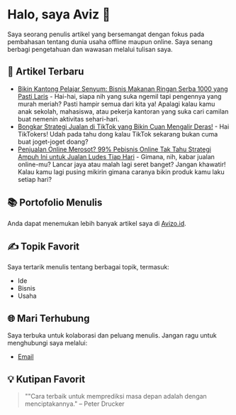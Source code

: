 # Halo, saya Aviz 👋

Saya seorang penulis artikel yang bersemangat dengan fokus pada pembahasan tentang dunia usaha offline maupun online. Saya senang berbagi pengetahuan dan wawasan melalui tulisan saya.

## 📝 Artikel Terbaru

- [Bikin Kantong Pelajar Senyum: Bisnis Makanan Ringan Serba 1000 yang Pasti Laris](https://www.avizo.id/2024/07/bisnis-makanan-ringan-serba-1000-yang-pasti-laris.html) - Hai-hai, siapa nih yang suka ngemil tapi pengennya yang murah meriah? Pasti hampir semua dari kita ya! Apalagi kalau kamu anak sekolah, mahasiswa, atau pekerja kantoran yang suka cari camilan buat nemenin aktivitas sehari-hari. 
- [Bongkar Strategi Jualan di TikTok yang Bikin Cuan Mengalir Deras!](https://www.avizo.id/2024/07/bongkar-strategi-jualan-di-tiktok-yang-bikin-cuan.html) - Hai TikTokers! Udah pada tahu dong kalau TikTok sekarang bukan cuma buat joget-joget doang?
- [Penjualan Online Merosot? 99% Pebisnis Online Tak Tahu Strategi Ampuh Ini untuk Jualan Ludes Tiap Hari](https://www.avizo.id/2024/07/penjualan-online-merosot-pebisnis-online-tak-tahu-strategi-ampuh-ini.html) - Gimana, nih, kabar jualan online-mu? Lancar jaya atau malah lagi seret banget? Jangan khawatir! Kalau kamu lagi pusing mikirin gimana caranya bikin produk kamu laku setiap hari?

## 📚 Portofolio Menulis

Anda dapat menemukan lebih banyak artikel saya di [Avizo.id](https://www.avizo.id/).

## ✍️ Topik Favorit

Saya tertarik menulis tentang berbagai topik, termasuk:

- Ide
- Bisnis
- Usaha

## 🌐 Mari Terhubung

Saya terbuka untuk kolaborasi dan peluang menulis. Jangan ragu untuk menghubungi saya melalui:

- [Email](aviz@avizo.id)

## 💡 Kutipan Favorit

> ""Cara terbaik untuk memprediksi masa depan adalah dengan menciptakannya." – Peter Drucker
